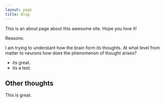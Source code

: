 ```yaml
---
layout: page
title: Blog
---
```


This is an about page about this awesome site.
Hope you love it!

Reasons:

I am trying to understant how the brain form its thoughts. At what  level  from matter to neurons how does the phenomenon of thought arises?
- its great.
- its a test.

## Other thoughts

This is great.
